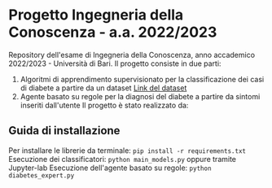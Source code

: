 # Progetto Ingegneria della Conoscenza - a.a. 2022/2023

Repository dell'esame di Ingegneria della Conoscenza, anno accademico 2022/2023 - Università di Bari.
Il progetto consiste in due parti: 
1. Algoritmi di apprendimento supervisionato per la classificazione dei casi di diabete a partire da un dataset [Link del dataset](https://www.kaggle.com/uciml/pima-indians-diabetes-database)
2. Agente basato su regole per la diagnosi del diabete a partire da sintomi inseriti dall'utente 
Il progetto è stato realizzato da:


## Guida di installazione
Per installare le librerie  da terminale: `pip install -r requirements.txt`
Esecuzione dei classificatori: `python main_models.py` oppure tramite Jupyter-lab
Esecuzione dell'agente basato su regole: `python diabetes_expert.py `
